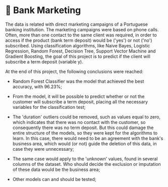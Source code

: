 # 🏦 Bank Marketing

The data is related with direct marketing campaigns of a Portuguese banking institution. The marketing campaigns were based on phone calls. Often, more than one contact to the same client was required, in order to access if the product (bank term deposit) would be ('yes') or not ('no') subscribed. Using classification algorithms, like Naive Bayes, Logistic Regression, Random Forest, Decision Tree, Support Vector Machine and Gradient Boosting, the goal of this project is to predict if the client will subscribe a term deposit (variable y).


At the end of this project, the following conclusions were reached:


- Random Forest Classifier was the model that achieved the best accuracy, with 96.23%;


- From the model, it will be possible to predict whether or not the customer will subscribe a term deposit, placing all the necessary variables for the classification test;


- The 'duration' outliers could be removed, such as values equal to zero, which indicates that there was no contact with the customer, so consequently there was no term deposit. But this could damage the entire structure of the models, so they were kept for the algorithms to learn. In this case, there would need to be an agreement with the bank's business area, which would (or not) guide the deletion of this data, in case they were unnecessary;


- The same case would apply to the 'unknown' values, found in several columns of the dataset. Who should decide the exclusion or imputation of these data would be the business area;


- Other models can and should be tested;
